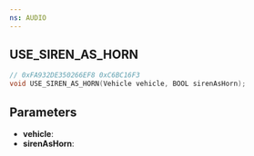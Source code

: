 ```yaml
---
ns: AUDIO
---
```

## USE_SIREN_AS_HORN

```c
// 0xFA932DE350266EF8 0xC6BC16F3
void USE_SIREN_AS_HORN(Vehicle vehicle, BOOL sirenAsHorn);
```

## Parameters
* **vehicle**:
* **sirenAsHorn**:
